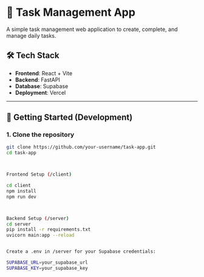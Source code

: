 # 🧠 Task Management App

A simple task management web application to create, complete, and manage daily tasks.

## 🛠 Tech Stack

- **Frontend**: React + Vite
- **Backend**: FastAPI
- **Database**: Supabase
- **Deployment**: Vercel

---



## 🚀 Getting Started (Development)

### 1. Clone the repository

```bash
git clone https://github.com/your-username/task-app.git
cd task-app



Frontend Setup (/client)

cd client
npm install
npm run dev



Backend Setup (/server)
cd server
pip install -r requirements.txt
uvicorn main:app --reload


Create a .env in /server for your Supabase credentials:

SUPABASE_URL=your_supabase_url
SUPABASE_KEY=your_supabase_key

